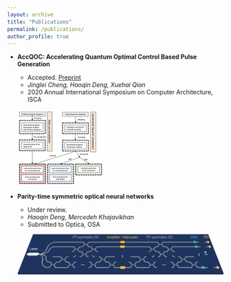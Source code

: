 ```yaml
---
layout: archive
title: "Publications"
permalink: /publications/
author_profile: true
---
```




* **AccQOC: Accelerating Quantum Optimal Control Based Pulse Generation**
  *	Accepted. [Preprint](https://arxiv.org/abs/2003.00376)
  *	*Jinglei Cheng, Haoqin Deng, Xuehai Qian*
  *	2020 Annual International Symposium on Computer Architecture, ISCA

  ![img_accqoc](/images/accqoc2.png)


* **Parity-time symmetric optical neural networks**
  *	Under review.
  *	*Haoqin Deng, Mercedeh Khajavikhan*
  *	Submitted to Optica, OSA

  ![img_ptonn](/images/ptonn4.png)